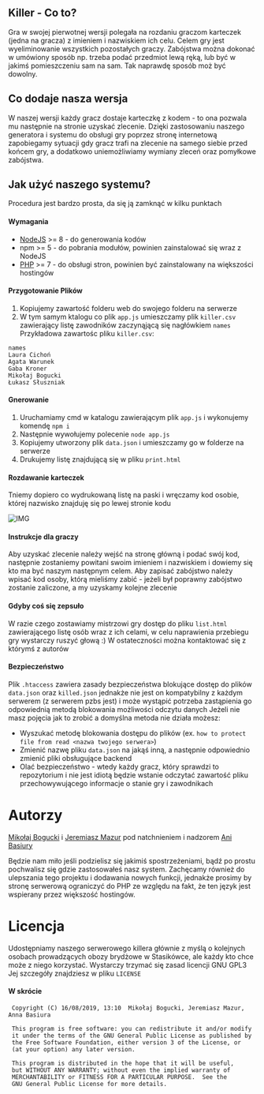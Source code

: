 ## Killer - Co to?
Gra w swojej pierwotnej wersji polegała na rozdaniu graczom karteczek (jedna na gracza) z imieniem i nazwiskiem ich celu.
Celem gry jest wyeliminowanie wszystkich pozostałych graczy.
Zabójstwa można dokonać w umówiony sposób np. trzeba podać przedmiot lewą ręką, lub być w jakimś pomieszczeniu sam na sam.
Tak naprawdę sposób moż być dowolny.

## Co dodaje nasza wersja
W naszej wersji każdy gracz dostaje karteczkę z kodem - to ona pozwala mu następnie na stronie uzyskać zlecenie.
Dzięki zastosowaniu naszego generatora i systemu do obsługi gry poprzez stronę internetową zapobiegamy sytuacji gdy gracz trafi na zlecenie na samego siebie przed końcem gry, a dodatkowo uniemożliwiamy wymiany zleceń oraz pomyłkowe zabójstwa.

## Jak użyć naszego systemu?
Procedura jest bardzo prosta, da się ją zamknąć w kilku punktach
 
#### Wymagania
* [NodeJS](https://nodejs.org/en/download/) >= 8 - do generowania kodów
* npm >= 5 - do pobrania modułów, powinien zainstalować się wraz z NodeJS
* [PHP](https://www.php.net/) >= 7 - do obsługi stron, powinien być zainstalowany na większości hostingów

#### Przygotowanie Plików
1. Kopiujemy zawartość folderu web do swojego folderu na serwerze
2. W tym samym ktalogu co plik `app.js` umieszczamy plik `killer.csv` zawierający listę zawodników zaczynąjącą się nagłówkiem `names` 
Przykładowa zawartośc pliku `killer.csv`:
```csv
names
Laura Cichoń
Agata Warunek
Gaba Kroner
Mikołaj Bogucki
Łukasz Słuszniak
```

#### Gnerowanie 
1. Uruchamiamy cmd w katalogu zawierającym plik `app.js` i wykonujemy komendę `npm i`
2. Następnie wywołujemy polecenie `node app.js`
3. Kopiujemy utworzony plik `data.json` i umieszczamy go w folderze na serwerze
4. Drukujemy listę znajdującą się w pliku `print.html`

#### Rozdawanie karteczek
Tniemy dopiero co wydrukowaną listę na paski i wręczamy kod osobie, której nazwisko znajduję się po lewej stronie kodu

![IMG](https://fedox.pl/i/1TNjePRQ8Vx6gsmV)

#### Instrukcje dla graczy
Aby uzyskać zlecenie należy wejść na stronę główną i podać swój kod, następnie zostaniemy powitani swoim imieniem i nazwiskiem i dowiemy się kto ma być naszym następnym celem.
Aby zapisać zabójstwo należy wpisać kod osoby, którą mieliśmy zabić - jeżeli był poprawny zabójstwo zostanie zaliczone, a my uzyskamy kolejne zlecenie

#### Gdyby coś się zepsuło
W razie czego zostawiamy mistrzowi gry dostęp do pliku `list.html` zawierającego listę osób wraz z ich celami, w celu naprawienia przebiegu gry wystarczy ruszyć głową :)
W ostateczności można kontaktować się z którymś z autorów

#### Bezpieczeństwo
Plik `.htaccess` zawiera zasady bezpieczeństwa blokujące dostęp do plików `data.json` oraz `killed.json` jednakże nie jest on kompatybilny z każdym serwerem (z serwerem pzbs jest) i może wystąpić potrzeba zastąpienia go odpowiednią metodą blokowania możliwości odczytu danych
Jeżeli nie masz pojęcia jak to zrobić a domyślna metoda nie działa możesz:

- Wyszukać metodę blokowania dostępu do plików (ex. `how to protect file from read <nazwa twojego serwera>`)
- Zmienić nazwę pliku `data.json` na jakąś inną, a następnie odpowiednio zmienić pliki obsługujące backend
- Olać bezpieczeństwo - wtedy każdy gracz, który sprawdzi to repozytorium i nie jest idiotą będzie wstanie odczytać zawartość pliku przechowywującego informacje o stanie gry i zawodnikach

# Autorzy
[Mikołaj Bogucki](https://www.facebook.com/mmbogus) i [Jeremiasz Mazur](https://www.facebook.com/profile.php?id=100010091221795) pod natchnieniem i nadzorem [Ani Basiury](https://www.facebook.com/profile.php?id=100013693023314)

Będzie nam miło jeśli podzielisz się jakimiś spostrzeżeniami, bądź po prostu pochwalisz się gdzie zastosowałeś nasz system.
Zachęcamy również do ulepszania tego projektu i dodawania nowych funkcji, jednakże prosimy by stronę serwerową ograniczyć do PHP ze względu na fakt, że ten język jest wspierany przez większość hostingów.

# Licencja
Udostępniamy naszego serwerowego killera głównie z myślą o kolejnych osobach prowadzących obozy brydżowe w Stasikówce,
ale każdy kto chce może z niego korzystać. Wystarczy trzymać się zasad licencji GNU GPL3
Jej szczegóły znajdziesz w pliku `LICENSE`


#### W skrócie

     Copyright (C) 16/08/2019, 13:10  Mikołaj Bogucki, Jeremiasz Mazur, Anna Basiura

     This program is free software: you can redistribute it and/or modify
     it under the terms of the GNU General Public License as published by
     the Free Software Foundation, either version 3 of the License, or
     (at your option) any later version.
 
     This program is distributed in the hope that it will be useful,
     but WITHOUT ANY WARRANTY; without even the implied warranty of
     MERCHANTABILITY or FITNESS FOR A PARTICULAR PURPOSE.  See the
     GNU General Public License for more details.
